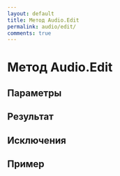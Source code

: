 ```yaml
---
layout: default
title: Метод Audio.Edit
permalink: audio/edit/
comments: true
---
```

# Метод Audio.Edit

## Параметры

## Результат

## Исключения

## Пример
```csharp

```
